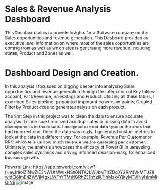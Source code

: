 # Sales & Revenue Analysis Dashboard 
This Dashboard aims to provide insights for a Software company on the Sales opportunities and revenue generation. This Dasboard provides an executive level information on where most of the sales opportunities are coming from as well as which area is generating more revenue, including states, Product and Zones as well.
# Dashboard Design and Creation.
In this analysis I focussed on digging deeper into analysing Sales opportunities and revenue generation through the integration of Key tables: account, Fact/Revenue, SalesStage and Product. Utilizing all these tables, I examined Sales pipeline, pinpointed important conversion points, Created Filter by Product code to generate analysis on each product. 

The first Step in this project was to clean the data to ensure accurate analysis. I made sure I removed any duplicates or missing data to avoid discrepencies in the results. I assigned correct data type to the ones that had incorrect one. 
Once the data was ready, I generated custom metrics to look at the data in a different way. For example, Revenue Per Customer or RPC which tells us how much revenue we are generaing per customer. 
Ultimately, the analysis showcases the efficacy of Power BI in unraveling complex sales dynamics and driving informed decision-makg for enhanced business growth.


Powerbi Link: https://app.powerbi.com/view?r=eyJrIjoiZjMwZjE3NWUtMWIxNS00NTA2LWJkMTItZDg0Y2RhYjVkMTU2IiwidCI6ImE4ZWVjMjgxLWFhYTMtNGRhZS1hYzliLTlhMzk4YjkyMTVlNyIsImMiOjN9
![image](https://github.com/Pankti03/Revenu-Analysis/assets/48742709/814211b1-c9ed-46b1-a929-3f51b8a3af06)
